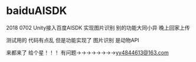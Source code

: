 # baiduAISDK
2018 0702 Unity接入百度AISDK 实现图片识别 别的功能大同小异
晚上回家上传

测试用的 代码有点乱  但是功能实现了
图片识别 是动物API   

来都来了  给个星！！！
有问题→→→→→→→→yy4844613@163.com  

